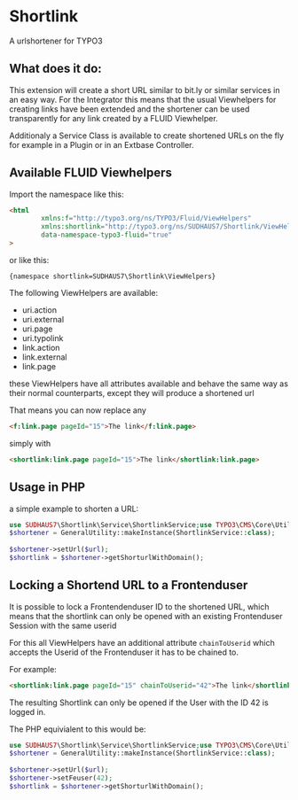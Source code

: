 # Shortlink 

A urlshortener for TYPO3

## What does it do:

This extension will create a short URL similar to bit.ly or similar services in an easy way. For the Integrator this means that the usual Viewhelpers for creating links have been extended and the shortener can be used transparently for any link created by a FLUID Viewhelper.

Additionaly a Service Class is available to create shortened URLs on the fly for example in a Plugin or in an Extbase Controller.

## Available FLUID Viewhelpers

Import the namespace like this:


```html
<html
        xmlns:f="http://typo3.org/ns/TYPO3/Fluid/ViewHelpers"
        xmlns:shortlink="http://typo3.org/ns/SUDHAUS7/Shortlink/ViewHelpers"
        data-namespace-typo3-fluid="true"
>
``` 

or like this:

```
{namespace shortlink=SUDHAUS7\Shortlink\ViewHelpers}
```

The following ViewHelpers are available:

- uri.action
- uri.external
- uri.page
- uri.typolink
- link.action
- link.external
- link.page

these ViewHelpers have all attributes available and behave the same way as their normal counterparts, except they will produce a shortened url

That means you can now replace any 
```html
<f:link.page pageId="15">The link</f:link.page>
```
simply with
```html
<shortlink:link.page pageId="15">The link</shortlink:link.page>
```



## Usage in PHP

a simple example to shorten a URL:

```php
use SUDHAUS7\Shortlink\Service\ShortlinkService;use TYPO3\CMS\Core\Utility\GeneralUtility;$url = 'https://google.com/';
$shortener = GeneralUtility::makeInstance(ShortlinkService::class);
    
$shortener->setUrl($url);
$shortlink = $shortener->getShorturlWithDomain();
``` 

## Locking a Shortend URL to a Frontenduser

It is possible to lock a Frontendenduser ID to the shortened URL, which means that the shortlink can only be opened with an existing Frontenduser Session with the same userid

For this all ViewHelpers have an additional attribute `chainToUserid` which accepts the Userid of the Frontenduser it has to be chained to.

For example:
```html
<shortlink:link.page pageId="15" chainToUserid="42">The link</shortlink:link.page>
```

The resulting Shortlink can only be opened if the User with the ID 42 is logged in.

The PHP equivialent to this would be:

```php
use SUDHAUS7\Shortlink\Service\ShortlinkService;use TYPO3\CMS\Core\Utility\GeneralUtility;$url = 'https://google.com/';
$shortener = GeneralUtility::makeInstance(ShortlinkService::class);
    
$shortener->setUrl($url);
$shortener->setFeuser(42);
$shortlink = $shortener->getShorturlWithDomain();
``` 

